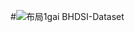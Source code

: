 #![布局1gai](https://github.com/user-attachments/assets/4af89fee-9500-477b-8c7b-01efad8bff11)
 BHDSI-Dataset
